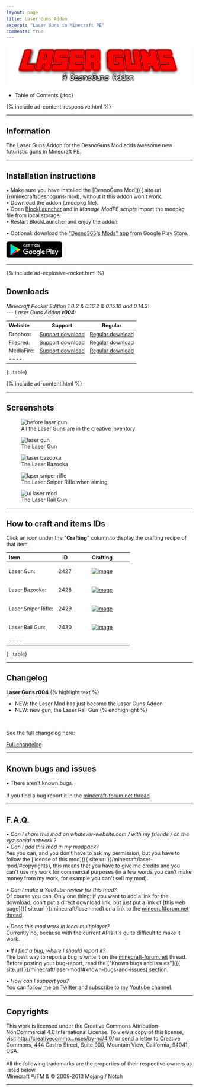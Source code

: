 ```yaml
---
layout: page
title: Laser Guns Addon
excerpt: "Laser Guns in Minecraft PE"
comments: true
---
```


<div style="text-align:center;">
  <img alt="Laser Guns Addon"
      src="/minecraft/laser-mod/images/laser-guns-addon.png" />
</div>

* Table of Contents
{:toc}

{% include ad-content-responsive.html %}

---

## Information

The Laser Guns Addon for the DesnoGuns Mod adds awesome new futuristic guns in Minecraft PE.

---

## Installation instructions

• Make sure you have installed the [DesnoGuns Mod]({{ site.url }}/minecraft/desnoguns-mod), without it this addon won't work.<br>
• Download the addon (.modpkg file).<br>
• Open [BlockLauncher](https://play.google.com/store/apps/details?id=net.zhuoweizhang.mcpelauncher) and in <i>Manage ModPE scripts</i> import the modpkg file from local storage.<br>
• Restart BlockLauncher and enjoy the addon!

• Optional: download the ["Desno365's Mods" app](https://play.google.com/store/apps/details?id=com.desno365.mods) from Google Play Store.

<a href="https://play.google.com/store/apps/details?id=com.desno365.mods">
  <img alt="Get it on Google Play"
    src="/images/google_play_badge.png" />
</a>

---

{% include ad-explosive-rocket.html %}

## Downloads

<i>Minecraft Pocket Edition 1.0.2 & 0.16.2 & 0.15.10 and 0.14.3:</i><br>
<i> --- Laser Guns Addon <b>r004</b>:</i>

| Website | Support | Regular |
|:--------|:-------:|:-------:|
| Dropbox:           | [Support download](http://adf.ly/1ZvIUU) | [Regular download](https://www.dropbox.com/s/eymbqpb8wmp6swv/Laser_Guns_Addon_r004_Desno365.modpkg?dl=1) |
| Filecred:          | [Support download](http://adf.ly/1YlXtP) | [Regular download](http://filecred.com/A5ECG56F) |
| MediaFire:         | [Support download](http://adf.ly/1YlXvz) | [Regular download](http://www.mediafire.com/download/2c9gm3n8n371xg5/Laser_Guns_Addon_r004_Desno365.modpkg) |
|----
{: .table}

{% include ad-content.html %}

---

## Screenshots

<figure>
  <img src="{{ site.url }}/minecraft/laser-mod/images/laser-guns-creative.jpeg" alt="before laser gun">
  <figcaption>All the Laser Guns are in the creative inventory</figcaption>
</figure>

<figure>
  <img src="{{ site.url }}/minecraft/laser-mod/images/laser-gun.jpeg" alt="laser gun">
  <figcaption>The Laser Gun</figcaption>
</figure>

<figure>
  <img src="{{ site.url }}/minecraft/laser-mod/images/laser-bazooka.jpeg" alt="laser bazooka">
  <figcaption>The Laser Bazooka</figcaption>
</figure>

<figure>
  <img src="{{ site.url }}/minecraft/laser-mod/images/laser-sniper-rifle.jpeg" alt="laser sniper rifle">
  <figcaption>The Laser Sniper Rifle when aiming</figcaption>
</figure>

<figure>
  <img src="{{ site.url }}/minecraft/laser-mod/images/laser-rail-gun.jpeg" alt="ui laser mod">
  <figcaption>The Laser Rail Gun</figcaption>
</figure>

---

## How to craft and items IDs

Click an icon under the "**Crafting**" column to display the crafting recipe of that item.

| Item                         | ID       | Crafting |
|:-----------------------------|:--------:|:--------:|
| Laser Gun:                   | 2427      | <figure><a href="{{ site.url }}/minecraft/desnoguns-mod/images/how-to-craft/crafting/assault-rifle.png"><img src="{{ site.url }}/minecraft/laser-mod/images/how-to-craft/icons/LaserGun.png" alt="image"></a></figure> |
| Laser Bazooka:               | 2428      | <figure><a href="{{ site.url }}/minecraft/desnoguns-mod/images/how-to-craft/crafting/launcher.png"><img src="{{ site.url }}/minecraft/laser-mod/images/how-to-craft/icons/LaserBazooka.png" alt="image"></a></figure> |
| Laser Sniper Rifle:          | 2429      | <figure><a href="{{ site.url }}/minecraft/desnoguns-mod/images/how-to-craft/crafting/sniper-rifle.png"><img src="{{ site.url }}/minecraft/laser-mod/images/how-to-craft/icons/LaserSniperRifle.png" alt="image"></a></figure> |
| Laser Rail Gun:              | 2430      | <figure><a href="{{ site.url }}/minecraft/desnoguns-mod/images/how-to-craft/crafting/minigun.png"><img src="{{ site.url }}/minecraft/laser-mod/images/how-to-craft/icons/LaserRailGun.png" alt="image"></a></figure> |
|----
{: .table}

---

## Changelog

**Laser Guns r004**
{% highlight text %}
- NEW: the Laser Mod has just become the Laser Guns Addon
- NEW: new gun, the Laser Rail Gun
{% endhighlight %}

<br>

See the full changelog here:

<div markdown="0"><a href="{{ site.url }}/minecraft/laser-mod/full-changelog" class="btn">Full changelog</a></div>

---

## Known bugs and issues

• There aren't known bugs.<br><br>
If you find a bug report it in the [minecraft-forum.net thread][thread].

---

## F.A.Q.

*• Can I share this mod on whatever-website.com / with my friends / on the xyz social network ?*<br>
*• Can I add this mod in my modpack?*<br>
Yes you can, and you don't have to ask my permission, but you have to follow the [license of this mod]({{ site.url }}/minecraft/laser-mod/#copyrights), this means that you have to give me credits and you can't use my work for commercial purposes (in a few words you can't make money from my work, for example you can't sell my mod).<br>

*• Can I make a YouTube review for this mod?*<br>
Of course you can. Only one thing: if you want to add a link for the download, don't put a direct download link, but just put a link of [this web page]({{ site.url }}/minecraft/laser-mod) or a link to the [minecraftforum.net thread][thread].<br>

*• Does this mod work in local multiplayer?*<br>
Currently no, because with the current APIs it's quite difficult to make it work.<br>

*• If I find a bug, where I should report it?*<br>
The best way to report a bug is write it on the [minecraft-forum.net][thread] thread. Before posting your bug-report, read the ["Known bugs and issues"]({{ site.url }}/minecraft/laser-mod/#known-bugs-and-issues) section.

*• How can I support you?*<br>
You can [follow me on Twitter](https://twitter.com/desno365) and subscribe to [my Youtube channel](http://www.youtube.com/channel/UCJQL47nQnsijcaN_7pMsjCQ/videos).

---

## Copyrights

This work is licensed under the Creative Commons Attribution-NonCommercial 4.0 International License.
To view a copy of this license, visit [http://creativecommo...nses/by-nc/4.0/](http://creativecommons.org/licenses/by-nc/4.0/) or send a letter to Creative Commons, 444 Castro Street, Suite 900, Mountain View, California, 94041, USA.
<br><br>
All the following trademarks are the properties of their respective owners as listed below.<br>
Minecraft ®/TM & © 2009-2013 Mojang / Notch

---

[thread]: http://www.minecraftforum.net/forums/minecraft-pocket-edition/mcpe-mods-tools/2179257-mod-beta-laser-mod-laser-weapons-r003-by-desno365

